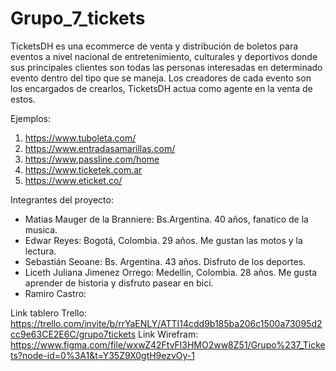 # Grupo_7_tickets

TicketsDH es una ecommerce de venta y distribución de boletos para eventos a nivel nacional de entretenimiento, culturales y deportivos donde sus principales clientes son todas las personas interesadas en determinado evento dentro del tipo que se maneja. Los creadores de cada evento son los encargados de crearlos, TicketsDH actua como agente en la venta de estos.

Ejemplos:
1. https://www.tuboleta.com/
2. https://www.entradasamarillas.com/
3. https://www.passline.com/home
4. https://www.ticketek.com.ar
5. https://www.eticket.co/

Integrantes del proyecto:

- Matias Mauger de la Branniere: Bs.Argentina. 40 años, fanatico de la musica.
- Edwar Reyes: Bogotá, Colombia. 29 años. Me gustan las motos y la lectura.
- Sebastián Seoane: Bs. Argentina. 43 años. Disfruto de los deportes.
- Liceth Juliana Jimenez Orrego: Medellin, Colombia. 28 años. Me gusta aprender de historia y disfruto pasear en bici.
- Ramiro Castro:

Link tablero Trello: https://trello.com/invite/b/rrYaENLY/ATTI14cdd9b185ba206c1500a73095d2cc9e63CE2E6C/grupo7tickets
Link Wirefram: https://www.figma.com/file/wxwZ42FtvFl3HMO2ww8Z51/Grupo%237_Tickets?node-id=0%3A1&t=Y35Z9X0gtH9ezvOy-1
